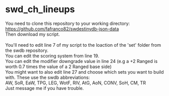 # swd_ch_lineups
You need to clone this repository to your working directory:<br>
https://github.com/fafranco82/swdestinydb-json-data<br>
Then download my script.<br><br>
You'll need to edit line 7 of my script to the loaction of the 'set' folder from the swdb repository.<br>
You can edit the scoring system from line 19.<br>
You can edit the modifier downgrade value in line 24 (e.g a +2 Ranged is worth 0.7 times the value of a 2 Ranged base side)<br>
You might want to also edit line 27 and choose which sets you want to build with.  These use the swdb abbreviations:<br>
AW, SoR, EaW, TPG, LEG, WotF, RIV, AtG, AoN, CONV, SoH, CM, TR<br>
Just message me if you have trouble.
